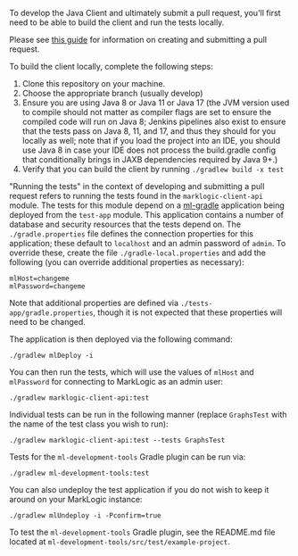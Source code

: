 To develop the Java Client and ultimately submit a pull request, you'll first need to be able to build the client and 
run the tests locally. 

Please see [this guide](.github/CONTRIBUTING.md) for information on creating and submitting a pull request.

To build the client locally, complete the following steps:

1. Clone this repository on your machine.
2. Choose the appropriate branch (usually develop)
3. Ensure you are using Java 8 or Java 11 or Java 17 (the JVM version used to compile should not matter as compiler flags
are set to ensure the compiled code will run on Java 8; Jenkins pipelines also exist to ensure that the tests pass on
Java 8, 11, and 17, and thus they should for you locally as well; note that if you load the project into an IDE, you
should use Java 8 in case your IDE does not process the build.gradle config that conditionally brings in JAXB dependencies
required by Java 9+.)
4. Verify that you can build the client by running `./gradlew build -x test`

"Running the tests" in the context of developing and submitting a pull request refers to running the tests found
in the `marklogic-client-api` module. The tests for this module depend on a 
[ml-gradle](https://github.com/marklogic-community/ml-gradle) application being deployed from the `test-app` module.
This application contains a number of database and security resources that the tests depend on.
The `./gradle.properties` file defines the connection properties for this application; these default
to `localhost` and an admin password of `admin`. To override these, create the file `./gradle-local.properties`
and add the following (you can override additional properties as necessary):

    mlHost=changeme
    mlPassword=changeme

Note that additional properties are defined via `./tests-app/gradle.properties`, though it is not expected that these
properties will need to be changed.

The application is then deployed via the following command:

    ./gradlew mlDeploy -i

You can then run the tests, which will use the values of `mlHost` and `mlPassword` for connecting to MarkLogic as an
admin user:

    ./gradlew marklogic-client-api:test

Individual tests can be run in the following manner (replace `GraphsTest` with the name of the test class you wish to run):

    ./gradlew marklogic-client-api:test --tests GraphsTest

Tests for the `ml-development-tools` Gradle plugin can be run via:

    ./gradlew ml-development-tools:test

You can also undeploy the test application if you do not wish to keep it around on your MarkLogic instance:

    ./gradlew mlUndeploy -i -Pconfirm=true

To test the `ml-development-tools` Gradle plugin, see the README.md file located at 
`ml-development-tools/src/test/example-project`.
